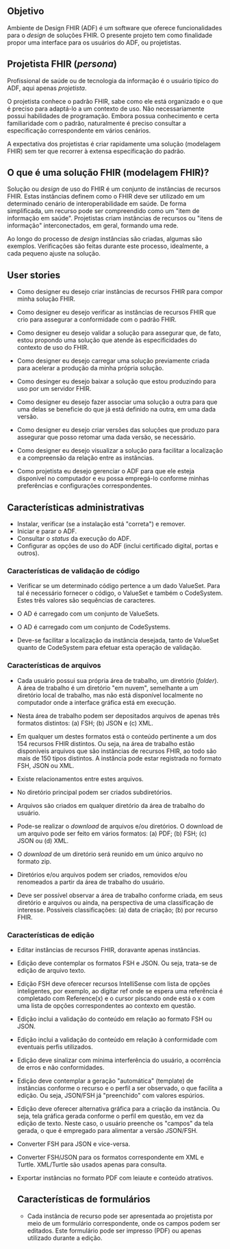 ## Objetivo

Ambiente de Design FHIR (ADF) é um software que oferece
funcionalidades para o _design_ de soluções FHIR. 
O presente projeto tem como finalidade propor 
uma interface para os usuários do ADF, ou projetistas.

## Projetista FHIR (_persona_)

Profissional de saúde ou de tecnologia da informação é o usuário
típico do ADF, aqui apenas _projetista_.

O projetista conhece o padrão FHIR, sabe como ele está organizado e o que é preciso para adaptá-lo a um contexto de uso.
Não necessariamente possui habilidades de programação. Embora possua conhecimento e certa familiaridade com o padrão, naturalmente é preciso consultar a especificação correspondente em vários cenários. 

A expectativa dos projetistas é criar rapidamente uma solução (modelagem FHIR) sem ter que recorrer à extensa
especificação do padrão. 

## O que é uma solução FHIR (modelagem FHIR)?

Solução ou _design_ de uso do FHIR é um conjunto de instâncias de recursos FHIR. 
Estas instâncias definem como o FHIR deve
ser utilizado em um determinado cenário de interoperabilidade em saúde.
De forma simplificada, um recurso pode ser compreendido como um
"item de informação em saúde". Projetistas criam 
instâncias de recursos ou "itens de informação" interconectados,
em geral, formando uma rede.

Ao longo do processo de _design_ instâncias são criadas, algumas são exemplos. 
Verificações são feitas durante este processo, idealmente, a cada pequeno
ajuste na solução.

## User stories

- Como designer eu desejo criar instâncias de recursos FHIR para compor minha solução FHIR.

- Como designer eu desejo verificar as instâncias de recursos FHIR que crio para assegurar a 
conformidade com o padrão FHIR.

- Como designer eu desejo validar a solução para assegurar que, de fato, estou propondo
uma solução que atende às especificidades do contexto de uso do FHIR. 

- Como designer eu desejo carregar uma solução previamente criada para acelerar a produção da minha própria solução.

- Como desinger eu desejo baixar a solução que estou produzindo para uso por um servidor FHIR.

- Como designer eu desejo fazer associar uma solução a outra para que uma delas se beneficie do que
já está definido na outra, em uma dada versão.

- Como designer eu desejo criar versões das soluções que produzo para assegurar que posso retomar 
uma dada versão, se necessário.

- Como designer eu desejo visualizar a solução para facilitar a localização e a compreensão da relação 
entre as instâncias.

- Como projetista eu desejo gerenciar o ADF para que ele esteja disponível no computador e eu possa empregá-lo
conforme minhas preferências e configurações correspondentes.


## Características administrativas

- Instalar, verificar (se a instalação está "correta") e remover.
- Iniciar e parar o ADF.
- Consultar o _status_ da execução do ADF.
- Configurar as opções de uso do ADF (inclui certificado digital, portas e outros).

### Características de validação de código

- Verificar se um determinado código pertence a um dado ValueSet. Para tal é necessário fornecer o código, o ValueSet e também o CodeSystem. Estes três valores são sequências de caracteres.

- O AD é carregado com um conjunto de ValueSets.

- O AD é carregado com um conjunto de CodeSystems.

- Deve-se facilitar a localização da instância desejada, tanto de ValueSet quanto de CodeSystem para efetuar esta operação de validação.

### Características de arquivos

- Cada usuário possui sua própria área de trabalho, um diretório (_folder_). A área de trabalho é um diretório "em nuvem", semelhante a um diretório local de trabalho, mas não está disponível localmente no computador onde a interface gráfica está em execução.

- Nesta área de trabalho podem ser depositados arquivos de apenas três formatos distintos: (a) FSH; (b) JSON e (c) XML.

- Em qualquer um destes formatos está o conteúdo pertinente a um dos 154 recursos FHIR distintos. Ou seja, na área de trabalho estão disponíveis arquivos que são instâncias de recursos FHIR, ao todo são mais de 150 tipos distintos. A instância pode estar registrada no formato FSH, JSON ou XML.

- Existe relacionamentos entre estes arquivos.

- No diretório principal podem ser criados subdiretórios.

- Arquivos são criados em qualquer diretório da área de trabalho do usuário.

- Pode-se realizar o _download_ de arquivos e/ou diretórios. O download de um arquivo pode ser feito em vários formatos: (a) PDF; (b) FSH; (c) JSON ou (d) XML.

- O _download_ de um diretório será reunido em um único arquivo no formato zip.

- Diretórios e/ou arquivos podem ser criados, removidos e/ou renomeados a partir da área de trabalho do usuário.

- Deve ser possível observar a área de trabalho conforme criada, em seus diretório e arquivos ou ainda, na perspectiva de uma classificação de interesse. Possíveis classificações: (a) data de criação; (b) por recurso FHIR.

### Características de edição

- Editar instâncias de recursos FHIR, doravante apenas instâncias.
- Edição deve contemplar os formatos FSH e JSON. Ou seja, trata-se
  de edição de arquivo texto.
- Edição FSH deve oferecer recursos IntelliSense com lista de opções inteligentes, por exemplo, ao digitar ref<tab> onde se espera uma referência é completado com Reference(x) e o cursor piscando onde está o x com uma lista de opções correspondentes ao contexto em questão.
- Edição inclui a validação do conteúdo em relação ao formato FSH ou JSON.
- Edição inclui a validação do conteúdo em relação à conformidade com eventuais perfis utilizados.
- Edição deve sinalizar com mínima interferência do usuário, a ocorrência de erros e não conformidades.
- Edição deve contemplar a geração "automática" (template) de instâncias conforme o recurso e o perfil a ser observado, o que facilita a edição. Ou seja, JSON/FSH já "preenchido" com valores espúrios.
- Edição deve oferecer alternativa gráfica para a criação da instância. Ou seja, tela gráfica gerada conforme o perfil em questão, em vez da edição de texto. Neste caso, o usuário preenche os "campos" da tela gerada, o que é empregado para alimentar a versão JSON/FSH.
- Converter FSH para JSON e vice-versa.
- Converter FSH/JSON para os formatos correspondente em XML e Turtle. XML/Turtle são usados apenas para consulta.
- Exportar instâncias no formato PDF com leiaute e conteúdo atrativos.
  
  ## Características de formulários
  
  - Cada instância de recurso pode ser apresentada ao projetista
  por meio de um formulário correspondente, onde os campos podem
  ser editados. Este formulário pode ser impresso (PDF) ou 
  apenas utilizado durante a edição. 
